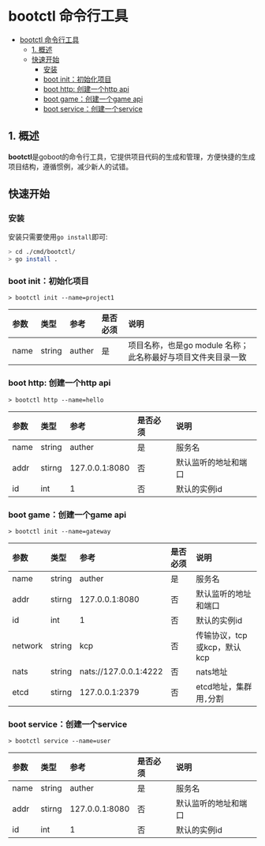 # bootctl 命令行工具

- [bootctl 命令行工具](#bootctl-命令行工具)
  - [1. 概述](#1-概述)
  - [快速开始](#快速开始)
    - [安装](#安装)
    - [boot init：初始化项目](#boot-init初始化项目)
    - [boot http: 创建一个http api](#boot-http-创建一个http-api)
    - [boot game：创建一个game api](#boot-game创建一个game-api)
    - [boot service：创建一个service](#boot-service创建一个service)


## 1. 概述

**bootctl**是goboot的命令行工具，它提供项目代码的生成和管理，方便快捷的生成项目结构，遵循惯例，减少新人的试错。

## 快速开始

### 安装

安装只需要使用`go install`即可:

```bash
> cd ./cmd/bootctl/
> go install .
```

### boot init：初始化项目

```
> bootctl init --name=project1
```

| 参数 | 类型   | 参考   | 是否必须 | 说明                                                         |
| :--- | :----- | :----- | :------- | :----------------------------------------------------------- |
| name | string | auther | 是       | 项目名称，也是go module 名称；此名称最好与项目文件夹目录一致 |

### boot http: 创建一个http api

```
> bootctl http --name=hello
```

| 参数 | 类型   | 参考           | 是否必须 | 说明                 |
| :--- | :----- | :------------- | :------- | :------------------- |
| name | string | auther         | 是       | 服务名               |
| addr | stirng | 127.0.0.1:8080 | 否       | 默认监听的地址和端口 |
| id   | int    | 1              | 否       | 默认的实例id         |

### boot game：创建一个game api

```
> bootctl init --name=gateway
```

| 参数    | 类型   | 参考                  | 是否必须 | 说明                        |
| :------ | :----- | :-------------------- | :------- | :-------------------------- |
| name    | string | auther                | 是       | 服务名                      |
| addr    | stirng | 127.0.0.1:8080        | 否       | 默认监听的地址和端口        |
| id      | int    | 1                     | 否       | 默认的实例id                |
| network | string | kcp                   | 否       | 传输协议，tcp或kcp，默认kcp |
| nats    | string | nats://127.0.0.1:4222 | 否       | nats地址                    |
| etcd    | stirng | 127.0.0.1:2379        | 否       | etcd地址，集群用`,`分割     |

### boot service：创建一个service

```
> bootctl service --name=user
```

| 参数 | 类型   | 参考           | 是否必须 | 说明                 |
| :--- | :----- | :------------- | :------- | :------------------- |
| name | string | auther         | 是       | 服务名               |
| addr | stirng | 127.0.0.1:8080 | 否       | 默认监听的地址和端口 |
| id   | int    | 1              | 否       | 默认的实例id         |